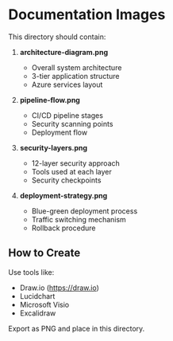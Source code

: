 # Documentation Images

This directory should contain:

1. **architecture-diagram.png**
   - Overall system architecture
   - 3-tier application structure
   - Azure services layout

2. **pipeline-flow.png**
   - CI/CD pipeline stages
   - Security scanning points
   - Deployment flow

3. **security-layers.png**
   - 12-layer security approach
   - Tools used at each layer
   - Security checkpoints

4. **deployment-strategy.png**
   - Blue-green deployment process
   - Traffic switching mechanism
   - Rollback procedure

## How to Create

Use tools like:
- Draw.io (https://draw.io)
- Lucidchart
- Microsoft Visio
- Excalidraw

Export as PNG and place in this directory.

